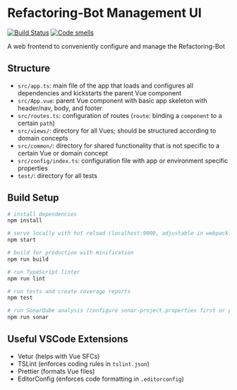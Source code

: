 # Refactoring-Bot Management UI

[![Build Status](https://travis-ci.org/Refactoring-Bot/Refactoring-Bot-UI.svg?branch=master)](https://travis-ci.org/Refactoring-Bot/Refactoring-Bot-UI)
[![Code smells](https://sonarcloud.io/api/project_badges/measure?project=Refactoring-Bot_Refactoring-Bot-UI&metric=code_smells)](https://sonarcloud.io/project/issues?id=Refactoring-Bot_Refactoring-Bot-UI&resolved=false&types=CODE_SMELL)

A web frontend to conveniently configure and manage the Refactoring-Bot

## Structure

-   `src/app.ts`: main file of the app that loads and configures all dependencies and kickstarts the parent Vue component
-   `src/App.vue`: parent Vue component with basic app skeleton with header/nav, body, and footer
-   `src/routes.ts`: configuration of routes (`route`: binding a `component` to a certain `path`)
-   `src/views/`: directory for all Vues; should be structured according to domain concepts
-   `src/common/`: directory for shared functionality that is not specific to a certain Vue or domain concept
-   `src/config/index.ts`: configuration file with app or environment specific properties
-   `test/`: directory for all tests

## Build Setup

```bash
# install dependencies
npm install

# serve locally with hot reload (localhost:9000, adjustable in webpack.dev.config.js)
npm start

# build for production with minification
npm run build

# run TypeScript linter
npm run lint

# run tests and create coverage reports
npm test

# run SonarQube analysis (configure sonar-project.properties first or pass parameters to choose the SonarQube instance)
npm run sonar
```

## Useful VSCode Extensions

-   Vetur (helps with Vue SFCs)
-   TSLint (enforces coding rules in `tslint.json`)
-   Prettier (formats Vue files)
-   EditorConfig (enforces code formatting in `.editorconfig`)
